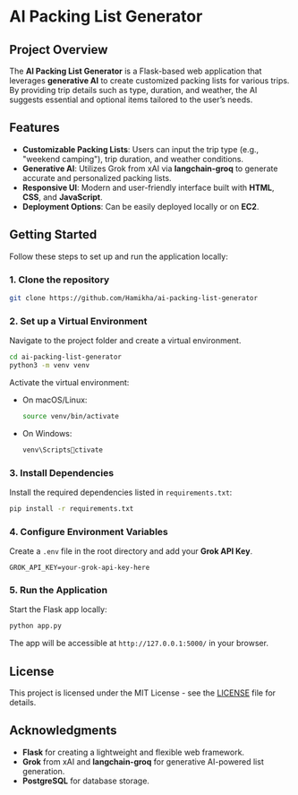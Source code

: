 
# AI Packing List Generator

## Project Overview
The **AI Packing List Generator** is a Flask-based web application that leverages **generative AI** to create customized packing lists for various trips. By providing trip details such as type, duration, and weather, the AI suggests essential and optional items tailored to the user’s needs.

## Features

- **Customizable Packing Lists**: Users can input the trip type (e.g., "weekend camping"), trip duration, and weather conditions.
- **Generative AI**: Utilizes Grok from xAI via **langchain-groq** to generate accurate and personalized packing lists.
- **Responsive UI**: Modern and user-friendly interface built with **HTML**, **CSS**, and **JavaScript**.
- **Deployment Options**: Can be easily deployed locally or on **EC2**.

## Getting Started

Follow these steps to set up and run the application locally:

### 1. Clone the repository

```bash
git clone https://github.com/Hamikha/ai-packing-list-generator
```

### 2. Set up a Virtual Environment

Navigate to the project folder and create a virtual environment.

```bash
cd ai-packing-list-generator
python3 -m venv venv
```

Activate the virtual environment:

- On macOS/Linux:
  ```bash
  source venv/bin/activate
  ```
- On Windows:
  ```bash
  venv\Scriptsctivate
  ```

### 3. Install Dependencies

Install the required dependencies listed in `requirements.txt`:

```bash
pip install -r requirements.txt
```

### 4. Configure Environment Variables

Create a `.env` file in the root directory and add your **Grok API Key**.

```
GROK_API_KEY=your-grok-api-key-here
```

### 5. Run the Application

Start the Flask app locally:

```bash
python app.py
```

The app will be accessible at `http://127.0.0.1:5000/` in your browser.


## License

This project is licensed under the MIT License - see the [LICENSE](LICENSE) file for details.

## Acknowledgments

- **Flask** for creating a lightweight and flexible web framework.
- **Grok** from xAI and **langchain-groq** for generative AI-powered list generation.
- **PostgreSQL** for database storage.
